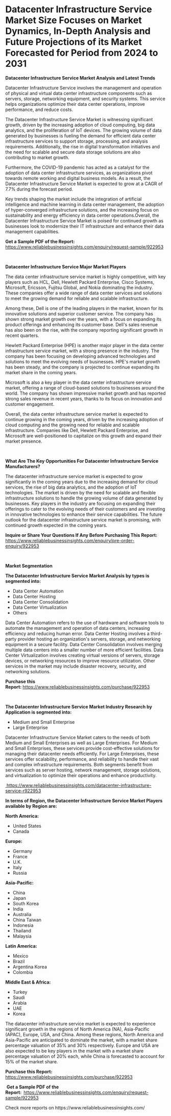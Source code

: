 <p><h1>Datacenter Infrastructure Service Market Size Focuses on Market Dynamics, In-Depth Analysis and Future Projections of its Market Forecasted for Period from 2024 to 2031</h1></p><p><strong>Datacenter Infrastructure Service Market Analysis and Latest Trends</strong></p>
<p><p>Datacenter Infrastructure Service involves the management and operation of physical and virtual data center infrastructure components such as servers, storage, networking equipment, and security systems. This service helps organizations optimize their data center operations, improve performance, and reduce costs.</p><p>The Datacenter Infrastructure Service Market is witnessing significant growth, driven by the increasing adoption of cloud computing, big data analytics, and the proliferation of IoT devices. The growing volume of data generated by businesses is fueling the demand for efficient data center infrastructure services to support storage, processing, and analysis requirements. Additionally, the rise in digital transformation initiatives and the need for scalable and secure data storage solutions are also contributing to market growth.</p><p>Furthermore, the COVID-19 pandemic has acted as a catalyst for the adoption of data center infrastructure services, as organizations pivot towards remote working and digital business models. As a result, the Datacenter Infrastructure Service Market is expected to grow at a CAGR of 7.7% during the forecast period.</p><p>Key trends shaping the market include the integration of artificial intelligence and machine learning in data center management, the adoption of hyper-converged infrastructure solutions, and the increasing focus on sustainability and energy efficiency in data center operations.Overall, the Datacenter Infrastructure Service Market is poised for continued growth as businesses look to modernize their IT infrastructure and enhance their data management capabilities.</p></p>
<p><strong>Get a Sample PDF of the Report:&nbsp;</strong> <a href="https://www.reliablebusinessinsights.com/enquiry/request-sample/922953">https://www.reliablebusinessinsights.com/enquiry/request-sample/922953</a></p>
<p>&nbsp;</p>
<p><strong>Datacenter Infrastructure Service Major Market Players</strong></p>
<p><p>The data center infrastructure service market is highly competitive, with key players such as HCL, Dell, Hewlett Packard Enterprise, Cisco Systems, Microsoft, Ericsson, Fujitsu Global, and Nokia dominating the industry. These companies offer a wide range of data center services and solutions to meet the growing demand for reliable and scalable infrastructure.</p><p>Among these, Dell is one of the leading players in the market, known for its innovative solutions and superior customer service. The company has shown strong market growth over the years, with a focus on expanding its product offerings and enhancing its customer base. Dell's sales revenue has also been on the rise, with the company reporting significant growth in recent quarters.</p><p>Hewlett Packard Enterprise (HPE) is another major player in the data center infrastructure service market, with a strong presence in the industry. The company has been focusing on developing advanced technologies and solutions to meet the evolving needs of businesses. HPE's market growth has been steady, and the company is projected to continue expanding its market share in the coming years.</p><p>Microsoft is also a key player in the data center infrastructure service market, offering a range of cloud-based solutions to businesses around the world. The company has shown impressive market growth and has reported strong sales revenue in recent years, thanks to its focus on innovation and customer engagement.</p><p>Overall, the data center infrastructure service market is expected to continue growing in the coming years, driven by the increasing adoption of cloud computing and the growing need for reliable and scalable infrastructure. Companies like Dell, Hewlett Packard Enterprise, and Microsoft are well-positioned to capitalize on this growth and expand their market presence.</p></p>
<p>&nbsp;</p>
<p><strong>What Are The Key Opportunities For Datacenter Infrastructure Service Manufacturers?</strong></p>
<p><p>The datacenter infrastructure service market is expected to grow significantly in the coming years due to the increasing demand for cloud services, the rise of big data analytics, and the adoption of IoT technologies. The market is driven by the need for scalable and flexible infrastructure solutions to handle the growing volume of data generated by businesses. Key players in the industry are focusing on expanding their offerings to cater to the evolving needs of their customers and are investing in innovative technologies to enhance their service capabilities. The future outlook for the datacenter infrastructure service market is promising, with continued growth expected in the coming years.</p></p>
<p><strong>Inquire or Share Your Questions If Any Before Purchasing This Report:</strong> <a href="https://www.reliablebusinessinsights.com/enquiry/pre-order-enquiry/922953">https://www.reliablebusinessinsights.com/enquiry/pre-order-enquiry/922953</a></p>
<p>&nbsp;</p>
<p><strong>Market Segmentation</strong></p>
<p><strong>The Datacenter Infrastructure Service Market Analysis by types is segmented into:</strong></p>
<p><ul><li>Data Center Automation</li><li>Data Center Hosting</li><li>Data Center Consolidation</li><li>Data Center Virtualization</li><li>Others</li></ul></p>
<p><p>Data Center Automation refers to the use of hardware and software tools to automate the management and operation of data centers, increasing efficiency and reducing human error. Data Center Hosting involves a third-party provider hosting an organization's servers, storage, and networking equipment in a secure facility. Data Center Consolidation involves merging multiple data centers into a smaller number of more efficient facilities. Data Center Virtualization involves creating virtual versions of servers, storage devices, or networking resources to improve resource utilization. Other services in the market may include disaster recovery, security, and networking solutions.</p></p>
<p><strong>Purchase this Report:&nbsp;</strong><a href="https://www.reliablebusinessinsights.com/purchase/922953">https://www.reliablebusinessinsights.com/purchase/922953</a></p>
<p>&nbsp;</p>
<p><strong>The Datacenter Infrastructure Service Market Industry Research by Application is segmented into:</strong></p>
<p><ul><li>Medium and Small Enterprise</li><li>Large Enterprise</li></ul></p>
<p><p>Datacenter Infrastructure Service Market caters to the needs of both Medium and Small Enterprises as well as Large Enterprises. For Medium and Small Enterprises, these services provide cost-effective solutions for managing their datacenter needs efficiently. For Large Enterprises, these services offer scalability, performance, and reliability to handle their vast and complex infrastructure requirements. Both segments benefit from services such as server hosting, network management, storage solutions, and virtualization to optimize their operations and enhance productivity.</p></p>
<p><a href="https://www.reliablebusinessinsights.com/datacenter-infrastructure-service-r922953">&nbsp;https://www.reliablebusinessinsights.com/datacenter-infrastructure-service-r922953</a></p>
<p><strong>In terms of Region, the Datacenter Infrastructure Service Market Players available by Region are:</strong></p>
<p>
    <p> <strong> North America: </strong>
        <ul>
            <li>United States</li>
            <li>Canada</li>
        </ul>
        </p> 
    <p> <strong> Europe: </strong>
        <ul>
            <li>Germany</li>
            <li>France</li>
            <li>U.K.</li>
            <li>Italy</li>
            <li>Russia</li>
        </ul>
        </p> 
    <p> <strong> Asia-Pacific: </strong>
        <ul>
            <li>China</li>
            <li>Japan</li>
            <li>South Korea</li>
            <li>India</li>
            <li>Australia</li>
            <li>China Taiwan</li>
            <li>Indonesia</li>
            <li>Thailand</li>
            <li>Malaysia</li>
        </ul>
        </p> 
    <p> <strong> Latin America: </strong>
        <ul>
            <li>Mexico</li>
            <li>Brazil</li>
            <li>Argentina Korea</li>
            <li>Colombia</li>
        </ul>
        </p> 
    <p> <strong> Middle East & Africa: </strong>
        <ul>
            <li>Turkey</li>
            <li>Saudi</li>
            <li>Arabia</li>
            <li>UAE</li>
            <li>Korea</li>
        </ul>
    </p>
    </p>
<p><p>The datacenter infrastructure service market is expected to experience significant growth in the regions of North America (NA), Asia-Pacific (APAC), Europe, USA, and China. Among these regions, North America and Asia-Pacific are anticipated to dominate the market, with a market share percentage valuation of 35% and 30% respectively. Europe and USA are also expected to be key players in the market with a market share percentage valuation of 20% each, while China is forecasted to account for 15% of the market share.</p></p>
<p><strong>Purchase this Report: </strong><a href="https://www.reliablebusinessinsights.com/purchase/922953">https://www.reliablebusinessinsights.com/purchase/922953</a></p>
<p>&nbsp;<strong>Get a Sample PDF of the Report:&nbsp;&nbsp;</strong><a href="https://www.reliablebusinessinsights.com/enquiry/request-sample/922953">https://www.reliablebusinessinsights.com/enquiry/request-sample/922953</a></p>
<p><strong></strong></p>
<p>Check more reports on https://www.reliablebusinessinsights.com/</p>